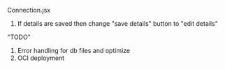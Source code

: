 Connection.jsx

1. If details are saved then change "save details" button to "edit details"



"TODO"
1) Error handling for db files and optimize
2) OCI deployment

